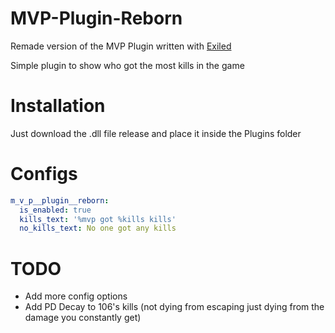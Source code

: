  # MVP-Plugin-Reborn
Remade version of the MVP Plugin written with [Exiled](https://github.com/galaxy119/EXILED)

Simple plugin to show who got the most kills in the game

# Installation
Just download the .dll file release and place it inside the Plugins folder

# Configs
```yaml
m_v_p__plugin__reborn:
  is_enabled: true
  kills_text: '%mvp got %kills kills'
  no_kills_text: No one got any kills
```
# TODO
- Add more config options
- Add PD Decay to 106's kills (not dying from escaping just dying from the damage you constantly get)
